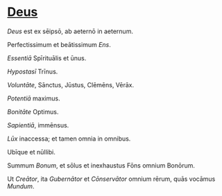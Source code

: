 # [Deus](https://www.archive.org/stream/cu31924032499455#page/n44/mode/1up)

*Deus* est ex sēipsō, ab aeternō in aeternum.

Perfectissimum et beātissimum *Ens*.

*Essentiā* Spīrituālis et ūnus.

*Hypostasī* Trīnus.

*Voluntāte*, Sānctus, Jūstus, Clēmēns, Vērāx.

*Potentiā* maximus.

*Bonitāte* Optimus.

*Sapientiā*, immēnsus.

*Lūx* inaccessa; et tamen omnia in omnibus.

Ubīque et nūllibi.

Summum *Bonum*, et sōlus et inexhaustus Fōns omnium Bonōrum.

Ut *Creātor*, ita *Gubernātor* et *Cōnservātor* omnium rērum, quās vocāmus *Mundum*.
